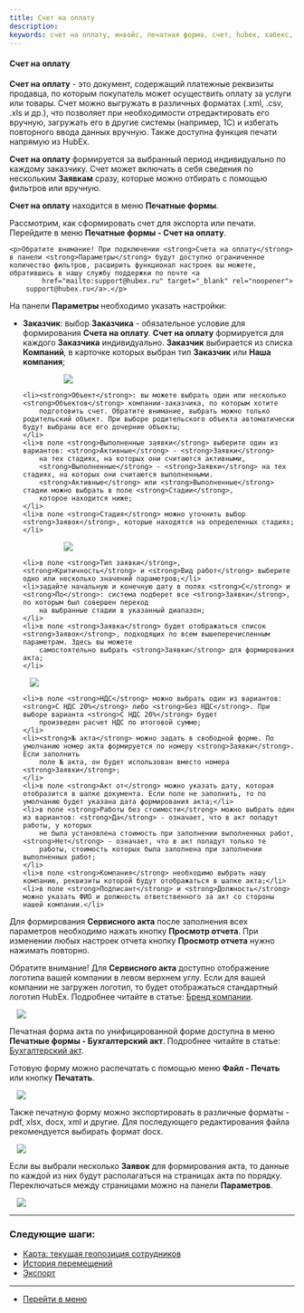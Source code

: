 ```yaml
---
title: Счет на оплату
description: 
keywords: счет на оплату, инвойс, печатная форма, счет, hubex, хабекс, хубекс, хабикс
---
```


#### Счет на оплату

<html>
<meta charset="utf-8">

</html>

<body>
<p><strong>Счет на оплату</strong> - это документ, содержащий платежные реквизиты продавца, по которым покупатель может осуществить оплату за услуги или товары. Счет можно выгружать в различных форматах (.xml, .csv, .xls и др.), что позволяет
    при необходимости отредактировать его вручную, загружать его в другие системы (например,
    1С) и избегать повторного ввода данных вручную. Также доступна функция печати напрямую из HubEx.</p>
<p><strong>Счет на оплату</strong> формируется за выбранный период индивидуально по каждому заказчику.
    Счет может включать в себя сведения по
    нескольким <strong>Заявкам</strong> сразу, которые можно отбирать с помощью фильтров или вручную. </p>
<p><strong>Счет на оплату</strong> находится в меню <strong>Печатные формы</strong>.</p>
<p>Рассмотрим, как сформировать счет для экспорта или печати. Перейдите в меню <strong>Печатные формы - Счет на оплату</strong>. </p>

    <p>Обратите внимание! При подключении <strong>Счета на оплату</strong> в панели <strong>Параметры</strong> будут доступно ограниченное количество фильтров, расширить функционал настроек вы можете, обратившись в нашу службу поддержки по почте <a
            href="mailto:support@hubex.ru" target="_blank" rel="noopener">
        support@hubex.ru</a>.</p>

<p>На панели <strong>Параметры</strong> необходимо указать настройки:</p>
<ul>
    <li><strong>Заказчик</strong>: выбор <strong>Заказчика</strong> - обязательное условие для формирования <strong>Счета на оплату</strong>. <strong>Счет на оплату</strong> формируется для
        каждого <strong>Заказчика</strong> индивидуально. <strong>Заказчик</strong> выбирается из списка <strong>Компаний</strong>,
        в карточке которых выбран тип <strong>Заказчик</strong>
        или <strong>Наша компания</strong>;
    </li>
<p><div>
    <img style="margin: 0 auto; display: block; max-width: 70%;"
         src="/attachments/images/FAQ/USER/PrintedForm/.jpg"/>
</div></p>

    <li><strong>Объект</strong>: вы можете выбрать один или несколько <strong>Объектов</strong> компании-заказчика, по которым хотите
        подготовить счет. Обратите внимание, выбрать можно только родительский объект. При выборе родительского объекта автоматически будут выбраны все его дочерние объекты;
    </li>
    <li>в поле <strong>Выполненные заявки</strong> выберите один из вариантов: <strong>Активные</strong> - <strong>Заявки</strong>
        на тех стадиях, на которых они считаются активными,
        <strong>Выполненные</strong> - <strong>Заявки</strong> на тех стадиях, на которых они считаются выполненными.
        <strong>Активные</strong> или <strong>Выполненные</strong> стадии можно выбрать в поле <strong>Стадии</strong>,
        которое находится ниже;
    </li>
    <li>в поле <strong>Стадия</strong> можно уточнить выбор <strong>Заявок</strong>, которые находятся на определенных стадиях;</li>
<p><div>
    <img style="margin: 0 auto; display: block; max-width: 70%;"
         src="/attachments/images/FAQ/USER/PrintedForm/Stage.jpg"/>
</div></p>

    <li>в поле <strong>Тип заявки</strong>, <strong>Критичность</strong> и <strong>Вид работ</strong> выберите одно или несколько значений параметров;</li>
    <li>задайте начальную и конечную дату в полях <strong>С</strong> и <strong>По</strong>: система подберет все <strong>Заявки</strong>, по которым был совершен переход
        на выбранные стадии в указанный диапазон;
    </li>
    <li>в поле <strong>Заявка</strong> будет отображаться список <strong>Заявок</strong>, подходящих по всем вышеперечисленным параметрам. Здесь вы можете
        самостоятельно выбрать <strong>Заявки</strong> для формирования акта;
    </li>

<p><div>
    <img style="margin: 0 auto; display: block; max-width: 95%;"
         src="/attachments/images/FAQ/USER/PrintedForm/Tickets.jpg"/>
</div> </p>

    <li>в поле <strong>НДС</strong> можно выбрать один из вариантов: <strong>С НДС 20%</strong> либо <strong>Без НДС</strong>. При выборе варианта <strong>С НДС 20%</strong> будет
        произведен расчет НДС по итоговой сумме;
    </li>
    <li><strong>№ акта</strong> можно задать в свободной форме. По умолчанию номер акта формируется по номеру <strong>Заявки</strong>. Если заполнить
        поле № акта, он будет использован вместо номера <strong>Заявки</strong>;
    </li>
    <li>в поле <strong>Акт от</strong> можно указать дату, которая отобразится в шапке документа. Если поле не заполнить, то по умолчанию будет указана дата формирования акта;</li>
    <li>в поле <strong>Работы без стоимости</strong> можно выбрать один из вариантов: <strong>Да</strong> - означает, что в акт попадут работы, у которых
        не была установлена стоимость при заполнении выполненных работ, <strong>Нет</strong> - означает, что в акт попадут только те
        работы, стоимость которых была заполнена при заполнении выполненных работ;
    </li>
    <li>в поле <strong>Компания</strong> необходимо выбрать нашу компанию, реквизиты которой будут отображаться в шапке акта;</li>
    <li>в поле <strong>Подписант</strong> и <strong>Должность</strong> можно указать ФИО и должность ответственного за акт со стороны нашей компании.</li>

</ul>
<p>Для формирования <strong>Сервисного акта</strong> после заполнения всех параметров необходимо нажать кнопку <strong>Просмотр отчета</strong>. При изменении любых настроек отчета кнопку <strong>Просмотр отчета</strong> нужно нажимать повторно.</p>

<p>Обратите внимание! Для <strong>Сервисного акта</strong> доступно отображение логотипа вашей компании в левом верхнем углу. Если для вашей компании не загружен логотип, то будет отображаться стандартный логотип HubEx. Подробнее читайте в статье: <a href="https://wiki.hubex.ru/docs/FAQ/RU/user/Branding.html">Бренд компании</a>.</p>

<div>
    <img style="margin: 0 auto; display: block; max-width: 95%;"
         src="/attachments/images/FAQ/USER/PrintedForm/PrintedForm.jpg"/>
</div>

<p>Печатная форма акта по унифицированной форме доступна в меню <strong>Печатные формы - Бухгалтерский акт</strong>. Подробнее читайте в статье: <a href="https://wiki.hubex.ru/docs/FAQ/RU/user/PrintedFormActOfAccounting.html">Бухгалтерский акт</a>.</p>

<p>Готовую форму можно распечатать с помощью меню <strong>Файл - Печать</strong> или кнопку <strong>Печатать</strong>. </p>

<div>
    <img style="margin: 0 auto; display: block; max-width: 95%;"
         src="/attachments/images/FAQ/USER/PrintedForm/Print.jpg"/>
</div>

<p>Также печатную форму можно экспортировать в различные форматы - pdf, xlsx, docx, xml и другие. Для последующего редактирования файла рекомендуется выбирать формат docx.</p>

<div>
    <img style="margin: 0 auto; display: block; max-width: 95%;"
         src="/attachments/images/FAQ/USER/PrintedForm/Export.jpg"/>
</div>

<p>Если вы выбрали несколько <strong>Заявок</strong> для формирования акта, то данные по каждой из них будут располагаться на страницах акта по порядку. Переключаться между страницами можно на панели <strong>Параметров</strong>. </p>
<div>
    <img style="margin: 0 auto; display: block; max-width: 95%;"
         src="/attachments/images/FAQ/USER/PrintedForm/PrintedForm2.jpg"/>
</div>

</body>



___
### Следующие шаги:
- [Карта: текущая геопозиция сотрудников](./GeoPosition.md)
- [История перемещений](./Geotracking.md)
- [Экспорт](./Export.md)

____
- [Перейти в меню](http://wiki.hubex.ru)
